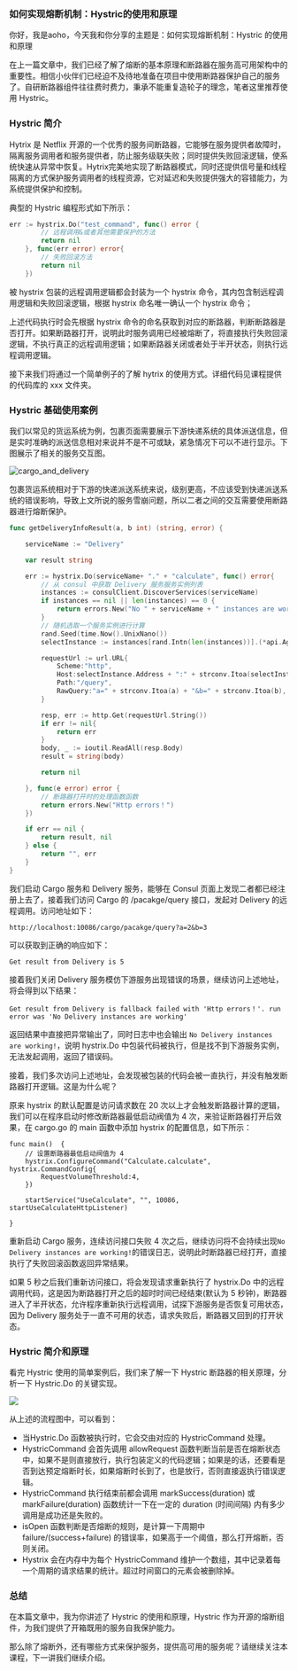 ### 如何实现熔断机制：Hystric的使用和原理





你好，我是aoho，今天我和你分享的主题是：如何实现熔断机制：Hystric 的使用和原理

在上一篇文章中，我们已经了解了熔断的基本原理和断路器在服务高可用架构中的重要性。相信小伙伴们已经迫不及待地准备在项目中使用断路器保护自己的服务了。自研断路器组件往往费时费力，秉承不能重复造轮子的理念，笔者这里推荐使用 Hystric。 



### Hystric 简介

Hytrix 是 Netflix 开源的一个优秀的服务间断路器，它能够在服务提供者故障时，隔离服务调用者和服务提供者，防止服务级联失败；同时提供失败回滚逻辑，使系统快速从异常中恢复。Hytrix完美地实现了断路器模式，同时还提供信号量和线程隔离的方式保护服务调用者的线程资源，它对延迟和失败提供强大的容错能力，为系统提供保护和控制。

典型的 Hystric 编程形式如下所示：

```go
err := hystrix.Do("test_command", func() error {
		// 远程调用&或者其他需要保护的方法
		return nil
	}, func(err error) error{
		// 失败回滚方法
		return nil
	})
```

被 hystrix 包装的远程调用逻辑都会封装为一个 hystrix 命令，其内包含制远程调用逻辑和失败回滚逻辑，根据 hystrix 命名唯一确认一个 hystrix 命令；

上述代码执行时会先根据 hystrix 命令的命名获取到对应的断路器，判断断路器是否打开。如果断路器打开，说明此时服务调用已经被熔断了，将直接执行失败回滚逻辑，不执行真正的远程调用逻辑；如果断路器关闭或者处于半开状态，则执行远程调用逻辑。

接下来我们将通过一个简单例子的了解 hytrix 的使用方式。详细代码见课程提供的代码库的 xxx 文件夹。

### Hystric 基础使用案例

我们以常见的货运系统为例，包裹页面需要展示下游快递系统的具体派送信息，但是实时准确的派送信息相对来说并不是不可或缺，紧急情况下可以不进行显示。下图展示了相关的服务交互图。

![cargo_and_delivery](http://cdn.remcarpediem.net/2020-05-29-120648.png)



包裹货运系统相对于下游的快递派送系统来说，级别更高，不应该受到快递派送系统的错误影响，导致上文所说的服务雪崩问题，所以二者之间的交互需要使用断路器进行熔断保护。

```go
func getDeliveryInfoResult(a, b int) (string, error) {

	serviceName := "Delivery"

	var result string

	err := hystrix.Do(serviceName+ "." + "calculate", func() error{
		// 从 consul 中获取 Delivery 服务服务实例列表
		instances := consulClient.DiscoverServices(serviceName)
		if instances == nil || len(instances) == 0 {
			return errors.New("No " + serviceName + " instances are working")
		}
		// 随机选取一个服务实例进行计算
		rand.Seed(time.Now().UnixNano())
		selectInstance := instances[rand.Intn(len(instances))].(*api.AgentService)

		requestUrl := url.URL{
			Scheme:"http",
			Host:selectInstance.Address + ":" + strconv.Itoa(selectInstance.Port),
			Path:"/query",
			RawQuery:"a=" + strconv.Itoa(a) + "&b=" + strconv.Itoa(b),
		}

		resp, err := http.Get(requestUrl.String())
		if err != nil{
			return err
		}
		body, _ := ioutil.ReadAll(resp.Body)
		result = string(body)

		return nil

	}, func(e error) error {
		// 断路器打开时的处理函数函数
		return errors.New("Http errors！")
	})

	if err == nil {
		return result, nil
	} else {
		return "", err
	}
}
```



我们启动 Cargo 服务和 Delivery 服务，能够在 Consul 页面上发现二者都已经注册上去了，接着我们访问 Cargo 的 /pacakge/query 接口，发起对 Delivery 的远程调用。访问地址如下：

```
http://localhost:10086/cargo/pacakge/query?a=2&b=3
```

可以获取到正确的响应如下：

```
Get result from Delivery is 5
```

接着我们关闭 Delivery 服务模仿下游服务出现错误的场景，继续访问上述地址，将会得到以下结果：

```
Get result from Delivery is fallback failed with 'Http errors！'. run error was 'No Delivery instances are working'
```

返回结果中直接把异常输出了，同时日志中也会输出 `No Delivery instances are working!`，说明 hystrix.Do 中包装代码被执行，但是找不到下游服务实例，无法发起调用，返回了错误码。

接着，我们多次访问上述地址，会发现被包装的代码会被一直执行，并没有触发断路器打开逻辑。这是为什么呢？

原来 hystrix 的默认配置是访问请求数在 20 次以上才会触发断路器计算的逻辑，我们可以在程序启动时修改断路器最低启动阀值为 4 次，来验证断路器打开后效果，在 cargo.go 的 main 函数中添加 hystrix 的配置信息，如下所示：

```
func main()  {
	// 设置断路器最低启动阀值为 4
	hystrix.ConfigureCommand("Calculate.calculate", hystrix.CommandConfig{
		RequestVolumeThreshold:4,
	})

	startService("UseCalculate", "", 10086, startUseCalculateHttpListener)

}
```

重新启动 Cargo 服务，连续访问接口失败 4 次之后，继续访问将不会持续出现`No Delivery instances are working!`的错误日志，说明此时断路器已经打开，直接执行了失败回滚函数返回异常结果。

如果 5 秒之后我们重新访问接口，将会发现请求重新执行了 hystrix.Do 中的远程调用代码，这是因为断路器打开之后的超时时间已经结束(默认为 5 秒钟)，断路器进入了半开状态，允许程序重新执行远程调用，试探下游服务是否恢复可用状态，因为 Delivery 服务处于一直不可用的状态，请求失败后，断路器又回到的打开状态。

### Hystric 简介和原理

看完 Hystric 使用的简单案例后，我们来了解一下 Hystric 断路器的相关原理，分析一下 Hystric.Do 的关键实现。

![](http://cdn.remcarpediem.net/2020-05-24-hystric.png)



从上述的流程图中，可以看到：

- 当Hystric.Do 函数被执行时，它会交由对应的 HystricCommand 处理。
- HystricCommand 会首先调用 allowRequest 函数判断当前是否在熔断状态中，如果不是则直接放行，执行包装定义的代码逻辑；如果是的话，还要看是否到达预定熔断时长，如果熔断时长到了，也是放行，否则直接返执行错误逻辑。
- HystricCommand 执行结束前都会调用 markSuccess(duration) 或 markFailure(duration) 函数统计一下在一定的 duration (时间间隔) 内有多少调用是成功还是失败的。
- isOpen 函数判断是否熔断的规则，是计算一下周期中 failure/(success+failure) 的错误率，如果高于一个阈值，那么打开熔断，否则关闭。
- Hystrix 会在内存中为每个 HystricCommand 维护一个数组，其中记录着每一个周期的请求结果的统计。超过时间窗口的元素会被删除掉。



### 总结

在本篇文章中，我为你讲述了 Hystric 的使用和原理，Hystric 作为开源的熔断组件，为我们提供了开箱既用的服务自我保护能力。 

那么除了熔断外，还有哪些方式来保护服务，提供高可用的服务呢？请继续关注本课程，下一讲我们继续介绍。